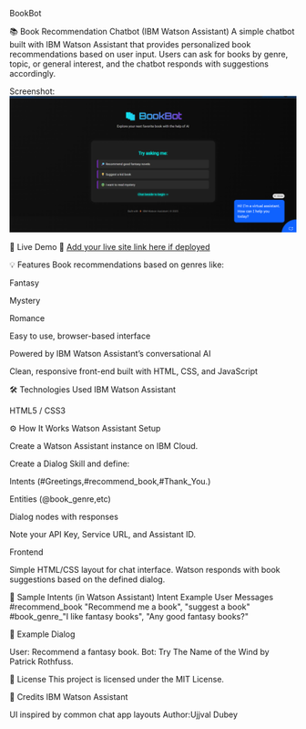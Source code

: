 BookBot


📚 Book Recommendation Chatbot (IBM Watson Assistant)
A simple chatbot built with IBM Watson Assistant that provides personalized book recommendations based on user input. Users can ask for books by genre, topic, or general interest, and the chatbot responds with suggestions accordingly.

Screenshot:
![image alt](https://github.com/ujjvaldubey006/Book-Recommender-Bot/blob/main/BookBot.png)

🚀 Live Demo
🔗 [Add your live site link here if deployed]()


💡 Features
Book recommendations based on genres like:

Fantasy

Mystery

Romance

Easy to use, browser-based interface

Powered by IBM Watson Assistant’s conversational AI

Clean, responsive front-end built with HTML, CSS, and JavaScript

🛠 Technologies Used
IBM Watson Assistant

HTML5 / CSS3 

⚙ How It Works
Watson Assistant Setup

Create a Watson Assistant instance on IBM Cloud.

Create a Dialog Skill and define:

Intents (#Greetings,#recommend_book,#Thank_You.)

Entities (@book_genre,etc)

Dialog nodes with responses

Note your API Key, Service URL, and Assistant ID.

Frontend

Simple HTML/CSS layout for chat interface.
Watson responds with book suggestions based on the defined dialog.


🧠 Sample Intents (in Watson Assistant)
Intent	Example User Messages
#recommend_book	"Recommend me a book", "suggest a book"
#book_genre_"I like fantasy books", "Any good fantasy books?"


💬 Example Dialog

User: Recommend a fantasy book.
Bot: Try The Name of the Wind by Patrick Rothfuss.


📜 License
This project is licensed under the MIT License.

🙌 Credits
IBM Watson Assistant

UI inspired by common chat app layouts
Author:Ujjval Dubey
